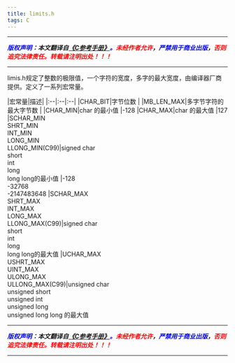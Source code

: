```yaml
---
title: limits.h 
tags: C
---
```



------

***<font color=blue>版权声明</font>：本文翻译自<font color=blue>[《C参考手册》](https://en.cppreference.com/w/c/header)。</font><font color=red>未经作者允许</font>，<font color=blue>严禁用于商业出版</font>，<font color=red>否则追究法律责任。转载请注明出处！！！</font>***

------


limis.h规定了整数的极限值，一个字符的宽度，多字的最大宽度，由编译器厂商提供。定义了一系列宏常量。

|宏常量|描述|
|:--|:--|:--|
|CHAR_BIT|字节位数 |
|MB_LEN_MAX|多字节字符的最大字节数 |
|CHAR_MIN|char 的最小值 |-128
|CHAR_MAX|char 的最大值 |127
|SCHAR_MIN<br />SHRT_MIN<br />INT_MIN<br />LONG_MIN<br />LLONG_MIN(C99)|signed char <br /> short <br /> int <br /> long <br /> long long的最小值 |-128<br />-32768<br />-2147483648
|SCHAR_MAX<br />SHRT_MAX<br />INT_MAX<br />LONG_MAX<br />LLONG_MAX(C99)|signed char <br /> short <br /> int <br /> long <br />long long的最大值 
|UCHAR_MAX<br />USHRT_MAX<br />UINT_MAX<br />ULONG_MAX<br />ULLONG_MAX(C99)|unsigned char <br /> unsigned short <br /> unsigned int <br /> unsigned long <br /> unsigned long long 的最大值


------

***<font color=blue>版权声明</font>：本文翻译自<font color=blue>[《C参考手册》](https://en.cppreference.com/w/c/header)。</font><font color=red>未经作者允许</font>，<font color=blue>严禁用于商业出版</font>，<font color=red>否则追究法律责任。转载请注明出处！！！</font>***

------
